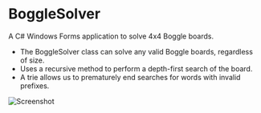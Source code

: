 # BoggleSolver
A C# Windows Forms application to solve 4x4 Boggle boards.

- The BoggleSolver class can solve any valid Boggle boards, regardless of size.
- Uses a recursive method to perform a depth-first search of the board.
- A trie allows us to prematurely end searches for words with invalid prefixes.

![Screenshot](/screenshot.png)
